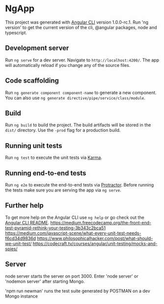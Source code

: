# NgApp

This project was generated with [Angular CLI](https://github.com/angular/angular-cli) version 1.0.0-rc.1.  Run 'ng version' to get the current version of the cli,  @angular packages, node and typescript.

## Development server
Run `ng serve` for a dev server. Navigate to `http://localhost:4200/`. The app will automatically reload if you change any of the source files.

## Code scaffolding

Run `ng generate component component-name` to generate a new component. You can also use `ng generate directive/pipe/service/class/module`.

## Build

Run `ng build` to build the project. The build artifacts will be stored in the `dist/` directory. Use the `-prod` flag for a production build.

## Running unit tests

Run `ng test` to execute the unit tests via [Karma](https://karma-runner.github.io).

## Running end-to-end tests

Run `ng e2e` to execute the end-to-end tests via [Protractor](http://www.protractortest.org/).
Before running the tests make sure you are serving the app via `ng serve`.

## Further help

To get more help on the Angular CLI use `ng help` or go check out the [Angular CLI README](https://github.com/angular/angular-cli/blob/master/README.md).
https://medium.freecodecamp.org/the-front-end-test-pyramid-rethink-your-testing-3b343c2bca51
https://medium.com/javascript-scene/what-every-unit-test-needs-f6cd34d9836d
https://www.philosophicalhacker.com/post/what-should-we-unit-test/
https://codecraft.tv/courses/angular/unit-testing/mocks-and-spies/


## Server

node server starts the server on port 3000.  Enter 'node server' or 'nodemon server' after starting Mongo.

'npm run newman' runs the test suite generated by POSTMAN on a dev Mongo instance
